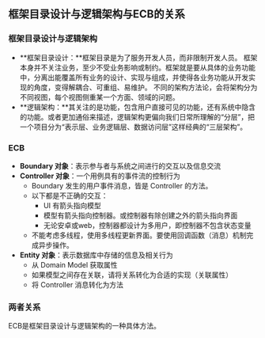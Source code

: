 ## 框架目录设计与逻辑架构与ECB的关系

### 框架目录设计与逻辑架构

- **框架目录设计：**框架目录是为了服务开发人员，而非限制开发人员。 框架本身并不关注业务，至少不受业务影响或制约。框架就是要从具体的业务功能中，分离出能覆盖所有业务的设计、实现与组成，并使得各业务功能从开发实现的角度，变得解耦合、可重组、易维护。 不同的架构方法论，会将架构分为不同视图，每个视图侧重某一个方面、领域的问题。
- **逻辑架构：**其关注的是功能，包含用户直接可见的功能，还有系统中隐含的功能。或者更加通俗来描述，逻辑架构更偏向我们日常所理解的“分层”，把一个项目分为“表示层、业务逻辑层、数据访问层”这样经典的“三层架构”。

### ECB

- **Boundary 对象**：表示参与者与系统之间进行的交互以及信息交流
- **Controller 对象**：一个用例具有的事件流的控制行为
  - Boundary 发生的用户事件消息，皆是 Controller 的方法。
  - 以下都是不正确的交互：
    - UI 有箭头指向模型
    - 模型有箭头指向控制器。或控制器有除创建之外的箭头指向界面
    - 无论安卓或web，控制器都设计为多用户，即控制器不包含状态变量
  - 不能考虑多线程，使用多线程更新界面。要使用回调函数（消息）机制完成异步操作。
- **Entity 对象**：表示数据库中存储的信息及相关行为
  - 从 Domain Model 获取属性
  - 如果模型之间存在关联，请将关系转化为合适的实现（关联属性）
  - 将 Controller 消息转化为方法

### 两者关系

ECB是框架目录设计与逻辑架构的一种具体方法。